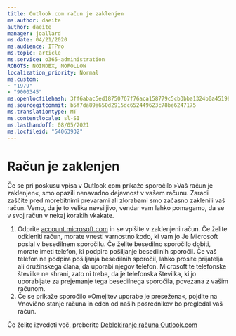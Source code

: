 ```yaml
---
title: Outlook.com račun je zaklenjen
ms.author: daeite
author: daeite
manager: joallard
ms.date: 04/21/2020
ms.audience: ITPro
ms.topic: article
ms.service: o365-administration
ROBOTS: NOINDEX, NOFOLLOW
localization_priority: Normal
ms.custom:
- "1979"
- "9000345"
ms.openlocfilehash: 3ff6abac5ed18750767f76aca158779c5cb3bba1324b0a451987cc37b4b0e239
ms.sourcegitcommit: b5f7da89a650d2915dc652449623c78be6247175
ms.translationtype: MT
ms.contentlocale: sl-SI
ms.lasthandoff: 08/05/2021
ms.locfileid: "54063932"
---
```

# <a name="account-locked"></a>Račun je zaklenjen

Če se pri poskusu vpisa v Outlook.com prikaže sporočilo »Vaš račun je zaklenjen«, smo opazili nenavadno dejavnost v vašem računu. Zaradi zaščite pred morebitnimi prevarami ali zlorabami smo začasno zaklenili vaš račun. Vemo, da je to velika nevsiljivo, vendar vam lahko pomagamo, da se v svoj račun v nekaj korakih vkakate.

1. Odprite [account.microsoft.com](https://go.microsoft.com/fwlink/?linkid=2090484) in se vpišite v zaklenjeni račun. Če želite odkleniti račun, morate vnesti varnostno kodo, ki vam jo Je Microsoft poslal v besedilnem sporočilu. Če želite besedilno sporočilo dobiti, morate imeti telefon, ki podpira pošiljanje besedilnih sporočil. Če vaš telefon ne podpira pošiljanja besedilnih sporočil, lahko prosite prijatelja ali družinskega člana, da uporabi njegov telefon. Microsoft te telefonske številke ne shrani, zato ni treba, da je telefonska številka, ki jo uporabljate za prejemanje tega besedilnega sporočila, povezana z vašim računom.
2. Če se prikaže sporočilo »Omejitev uporabe [](https://go.microsoft.com/fwlink/?linkid=2090483) je presežena«, pojdite na Vnovično stanje računa in eden od naših posrednikov bo pregledal vaš račun.

Če želite izvedeti več, preberite [Deblokiranje računa Outlook.com](https://support.office.com/article/f4ad2701-d166-4d8b-8a6a-9af2a1f8a4c4?wt.mc_id=Office_Outlook_com_Alchemy) 